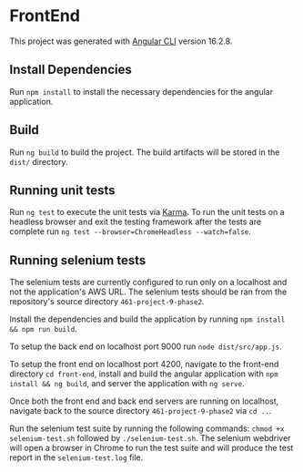 # FrontEnd

This project was generated with [Angular CLI](https://github.com/angular/angular-cli) version 16.2.8.

## Install Dependencies

Run `npm install` to install the necessary dependencies for the angular application.

## Build

Run `ng build` to build the project. The build artifacts will be stored in the `dist/` directory.

## Running unit tests

Run `ng test` to execute the unit tests via [Karma](https://karma-runner.github.io). To run the unit tests on a headless browser and exit the testing framework after the tests are complete run `ng test --browser=ChromeHeadless --watch=false`.

## Running selenium tests

The selenium tests are currently configured to run only on a localhost and not the application's AWS URL. The selenium tests should be ran from the repository's source directory `461-project-9-phase2`. 

Install the dependencies and build the application by running `npm install && npm run build`.

To setup the back end on localhost port 9000 run `node dist/src/app.js`.

To setup the front end on localhost port 4200, navigate to the front-end directory `cd front-end`, install and build the angular application with `npm install && ng build`, and server the application with `ng serve`.

Once both the front end and back end servers are running on localhost, navigate back to the source directory `461-project-9-phase2` via `cd ..`.



Run the selenium test suite by running the following commands: `chmod +x selenium-test.sh` followed by `./selenium-test.sh`. The selenium webdriver will open a browser in Chrome to run the test suite and will produce the test report in the `selenium-test.log` file.